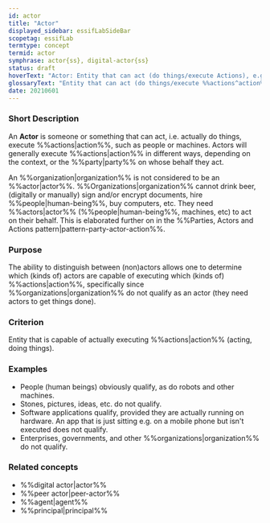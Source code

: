 ```yaml
---
id: actor
title: "Actor"
displayed_sidebar: essifLabSideBar
scopetag: essifLab
termtype: concept
termid: actor
symphrase: actor{ss}, digital-actor{ss}
status: draft
hoverText: "Actor: Entity that can act (do things/execute Actions), e.g. people, machines, but not Organizations."
glossaryText: "Entity that can act (do things/execute %%actions^action%%), e.g. people, machines, but not %%organizations^organization%%."
date: 20210601
---
```

### Short Description
An **Actor** is someone or something that can act, i.e. actually do things, execute %%actions|action%%, such as people or machines. Actors will generally execute %%actions|action%% in different ways, depending on the context, or the %%party|party%% on whose behalf they act.

An %%organization|organization%% is not considered to be an %%actor|actor%%. %%Organizations|organization%% cannot drink beer, (digitally or manually) sign and/or encrypt documents, hire %%people|human-being%%, buy computers, etc. They need %%actors|actor%% (%%people|human-being%%, machines, etc) to act on their behalf. This is elaborated further on in the %%Parties, Actors and Actions pattern|pattern-party-actor-action%%.

### Purpose
The ability to distinguish between (non)actors allows one to determine which (kinds of) actors are capable of executing which (kinds of) %%actions|action%%, specifically since %%organizations|organization%% do not qualify as an actor (they need actors to get things done).

### Criterion
Entity that is capable of actually executing %%actions|action%% (acting, doing things).

### Examples

- People (human beings) obviously qualify, as do robots and other machines.
- Stones, pictures, ideas, etc. do not qualify.
- Software applications qualify, provided they are actually running on hardware. An app that is just sitting e.g. on a mobile phone but isn't executed does not qualify.
- Enterprises, governments, and other %%organizations|organization%% do not qualify.

### Related concepts
- %%digital actor|actor%%
- %%peer actor|peer-actor%%
- %%agent|agent%%
- %%principal|principal%%
